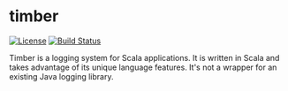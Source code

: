 # timber

[![License](http://img.shields.io/:license-apache-blue.svg)](http://www.apache.org/licenses/LICENSE-2.0.html)
[![Build Status](https://travis-ci.org/scalawag/timber.svg?branch=develop)](https://travis-ci.org/scalawag/timber)

Timber is a logging system for Scala applications. It is written in Scala and takes advantage of its unique language features. It's not a wrapper for an existing Java logging library.
